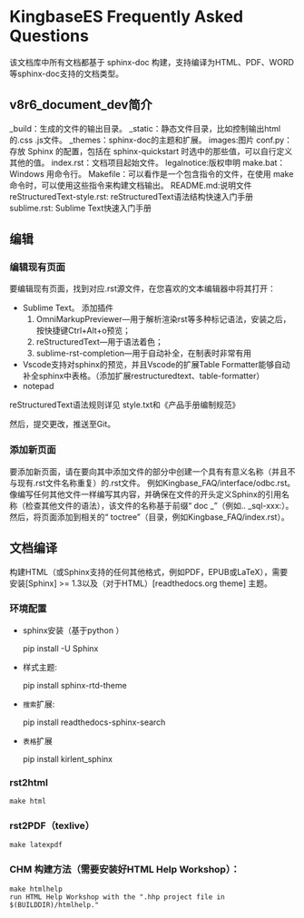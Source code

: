 # KingbaseES Frequently Asked Questions

该文档库中所有文档都基于 sphinx-doc 构建，支持编译为HTML、PDF、WORD等sphinx-doc支持的文档类型。


## v8r6_document_dev简介

_build：生成的文件的输出目录。
_static：静态文件目录，比如控制输出html的.css .js文件。
_themes：sphinx-doc的主题和扩展。
images:图片
conf.py：存放 Sphinx 的配置，包括在 sphinx-quickstart 时选中的那些值，可以自行定义其他的值。
index.rst：文档项目起始文件。
legalnotice:版权申明
make.bat：Windows 用命令行。
Makefile：可以看作是一个包含指令的文件，在使用 make 命令时，可以使用这些指令来构建文档输出。
README.md:说明文件
reStructuredText-style.rst: reStructuredText语法结构快速入门手册
sublime.rst: Sublime Text快速入门手册




## 编辑

### 编辑现有页面

要编辑现有页面，找到对应.rst源文件，在您喜欢的文本编辑器中将其打开：

  - Sublime Text。
     添加插件 
     1. OmniMarkupPreviewer—用于解析渲染rst等多种标记语法，安装之后，按快捷键Ctrl+Alt+o预览； 
     2. reStructuredText—用于语法着色；
     3. sublime-rst-completion—用于自动补全，在制表时非常有用 
  - Vscode支持对sphinx的预览，并且Vscode的扩展Table Formatter能够自动补全sphinx中表格。（添加扩展restructuredtext、table-formatter）
  - notepad

reStructuredText语法规则详见 style.txt和《产品手册编制规范》

然后，提交更改，推送至Git。


### 添加新页面

要添加新页面，请在要向其中添加文件的部分中创建一个具有有意义名称（并且不与现有.rst文件名称重复）的.rst文件。
例如Kingbase_FAQ/interface/odbc.rst。
像编写任何其他文件一样编写其内容，并确保在文件的开头定义Sphinx的引用名称（检查其他文件的语法），该文件的名称基于前缀“ doc _”（例如.. _sql-xxx:）。
然后，将页面添加到相关的“ toctree”（目录，例如Kingbase_FAQ/index.rst）。



## 文档编译

构建HTML（或Sphinx支持的任何其他格式，例如PDF，EPUB或LaTeX），需要安装[Sphinx] >= 1.3以及（对于HTML）[readthedocs.org theme] 主题。

###  环境配置

- sphinx安装（基于python ）

    pip install -U Sphinx

- 样式主题:

    pip  install sphinx-rtd-theme

- `搜索`扩展:

    pip install readthedocs-sphinx-search

- `表格`扩展

    pip install kirlent_sphinx



### rst2html

    make html

### rst2PDF（texlive）

    make latexpdf

### CHM 构建方法（需要安装好HTML Help Workshop）：

    make htmlhelp	
	run HTML Help Workshop with the ".hhp project file in $(BUILDDIR)/htmlhelp."

	





